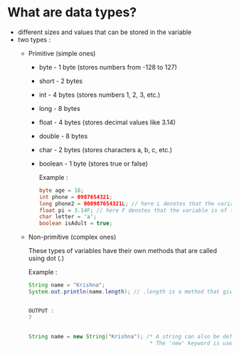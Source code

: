 # What are data types?
- different sizes and values that can be stored in the variable
- two types :
  - Primitive (simple ones)
    - byte - 1 byte (stores numbers from -128 to 127)
    - short - 2 bytes
    - int - 4 bytes (stores numbers 1, 2, 3, etc.)
    - long - 8 bytes
    - float - 4 bytes (stores decimal values like 3.14)
    - double - 8 bytes
    - char - 2 bytes (stores characters a, b, c, etc.)
    - boolean - 1 byte (stores true or false)

      Example :
      ``` java
      byte age = 18;
      int phone = 0987654321;
      long phone2 = 000987654321L; // here L denotes that the variable is of long type
      float pi = 3.14F; // here F denotes that the variable is of float type
      char letter = 'a';
      boolean isAdult = true;
  
  - Non-primitive (complex ones)

    These types of variables have their own methods that are called using dot (.)

    Example :
    ``` java
    String name = "Krishna";
    System.out.println(name.length); // .length is a method that gives length of the string


    OUTPUT :
    7
    

    String name = new String("Krishna"); /* A string can also be defined using the 'new' keyword
                                          * The 'new' keyword is used while object is defined */

